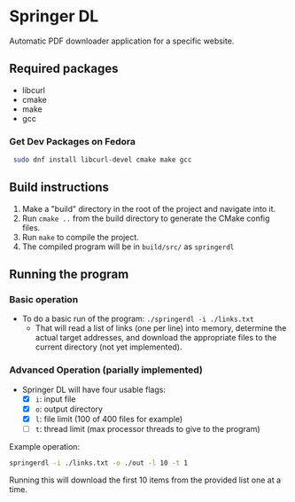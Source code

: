 # Springer DL

Automatic PDF downloader application for a specific website.

## Required packages

* libcurl
* cmake
* make
* gcc

### Get Dev Packages on Fedora
``` Bash
 sudo dnf install libcurl-devel cmake make gcc
```

## Build instructions

1. Make a "build" directory in the root of the project and navigate into it.
2. Run `cmake ..` from the build directory to generate the CMake config files.
3. Run `make` to compile the project.
4. The compiled program will be in `build/src/` as `springerdl`

## Running the program

### Basic operation

* To do a basic run of the program: `./springerdl -i ./links.txt`
   * That will read a list of links (one per line) into memory, determine the actual target addresses, and download the appropriate files to the current directory (not yet implemented).

### Advanced Operation (parially implemented)

* Springer DL will have four usable flags: 
   - [x] `i`: input file
   - [x] `o`: output directory
   - [x] `l`: file limit (100 of 400 files for example)
   - [ ] `t`: thread limit (max processor threads to give to the program)   

Example operation:
``` Bash
springerdl -i ./links.txt -o ./out -l 10 -t 1
```
Running this will download the first 10 items from the provided list one at a time.
